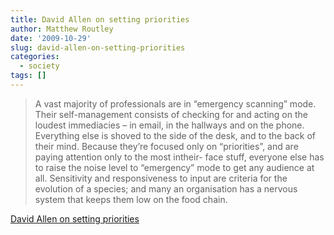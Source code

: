 ```yaml
---
title: David Allen on setting priorities
author: Matthew Routley
date: '2009-10-29'
slug: david-allen-on-setting-priorities
categories:
  - society
tags: []
---
```


> A vast majority of professionals are in “emergency scanning” mode. Their self-management consists of checking for and acting on the loudest immediacies – in email, in the hallways and on the phone. Everything else is shoved to the side of the desk, and to the back of their mind. Because they’re focused only on “priorities”, and are paying attention only to the most intheir- face stuff, everyone else has to raise the noise level to “emergency” mode to get any audience at all. Sensitivity and responsiveness to input are criteria for the evolution of a species; and many an organisation has a nervous system that keeps them low on the food chain.

<a href="http://www.wired.co.uk/wired-magazine/archive/2009/08/how-to/david-allen.aspx">David Allen on setting priorities</a>